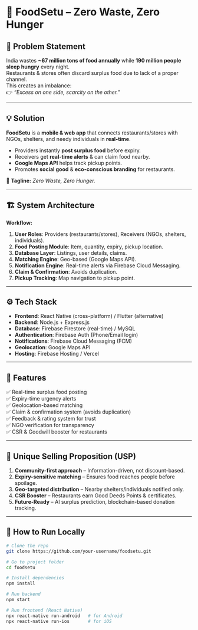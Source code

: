 # 🍲 FoodSetu – Zero Waste, Zero Hunger  

## 📌 Problem Statement  
India wastes **~67 million tons of food annually** while **190 million people sleep hungry** every night.  
Restaurants & stores often discard surplus food due to lack of a proper channel.  
This creates an imbalance:  
👉 *“Excess on one side, scarcity on the other.”*  

---

## 💡 Solution  
**FoodSetu** is a **mobile & web app** that connects restaurants/stores with NGOs, shelters, and needy individuals in **real-time**.  

- Providers instantly **post surplus food** before expiry.  
- Receivers get **real-time alerts** & can claim food nearby.  
- **Google Maps API** helps track pickup points.  
- Promotes **social good** & **eco-conscious branding** for restaurants.  

🔖 **Tagline:** *Zero Waste, Zero Hunger.*  

---

## 🏗️ System Architecture  
**Workflow:**  
1. **User Roles**: Providers (restaurants/stores), Receivers (NGOs, shelters, individuals).  
2. **Food Posting Module**: Item, quantity, expiry, pickup location.  
3. **Database Layer**: Listings, user details, claims.  
4. **Matching Engine**: Geo-based (Google Maps API).  
5. **Notification Engine**: Real-time alerts via Firebase Cloud Messaging.  
6. **Claim & Confirmation**: Avoids duplication.  
7. **Pickup Tracking**: Map navigation to pickup point.  

---

## ⚙️ Tech Stack  
- **Frontend**: React Native (cross-platform) / Flutter (alternative)  
- **Backend**: Node.js + Express.js  
- **Database**: Firebase Firestore (real-time) / MySQL  
- **Authentication**: Firebase Auth (Phone/Email login)  
- **Notifications**: Firebase Cloud Messaging (FCM)  
- **Geolocation**: Google Maps API  
- **Hosting**: Firebase Hosting / Vercel  

---

## 🚀 Features  
✅ Real-time surplus food posting  
✅ Expiry-time urgency alerts  
✅ Geolocation-based matching  
✅ Claim & confirmation system (avoids duplication)  
✅ Feedback & rating system for trust  
✅ NGO verification for transparency  
✅ CSR & Goodwill booster for restaurants  

---

## 🌟 Unique Selling Proposition (USP)  
1. **Community-first approach** – Information-driven, not discount-based.  
2. **Expiry-sensitive matching** – Ensures food reaches people before spoilage.  
3. **Geo-targeted distribution** – Nearby shelters/individuals notified only.  
4. **CSR Booster** – Restaurants earn Good Deeds Points & certificates.  
5. **Future-Ready** – AI surplus prediction, blockchain-based donation tracking.  

---

## 📲 How to Run Locally  

```bash
# Clone the repo
git clone https://github.com/your-username/foodsetu.git

# Go to project folder
cd foodsetu

# Install dependencies
npm install

# Run backend
npm start

# Run frontend (React Native)
npx react-native run-android   # for Android
npx react-native run-ios       # for iOS

